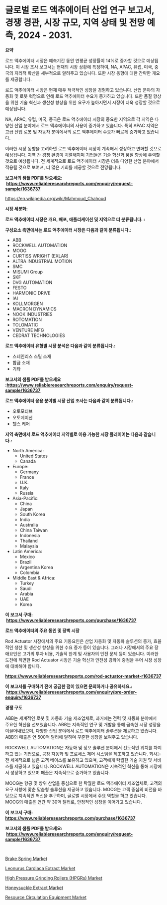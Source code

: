 <p><h1>글로벌 로드 액추에이터 산업 연구 보고서, 경쟁 경관, 시장 규모, 지역 상태 및 전망 예측, 2024 - 2031.</h1></p><p><strong>요약</strong></p>
<p><p>로드 액추에이터 시장은 예측기간 동안 연평균 성장률이 14%로 증가할 것으로 예상됩니다. 이 시장 조사 보고서는 현재의 시장 상황에 특정하여, NA, APAC, 유럽, 미국, 중국의 지리적 확산을 세부적으로 알려주고 있습니다. 또한 시장 동향에 대한 간략한 개요를 제공합니다.</p><p>로드 액추에이터 시장은 현재 매우 적극적인 성장을 경험하고 있습니다. 산업 분야의 자동화 및 로봇 혁명으로 인해 로드 액추에이터 수요가 증가하고 있습니다. 또한 품질 향상을 위한 기술 혁신과 생산성 향상을 위한 요구가 높아지면서 시장이 더욱 성장할 것으로 예상됩니다.</p><p>NA, APAC, 유럽, 미국, 중국은 로드 액추에이터 시장의 중요한 지역으로 각 지역은 다양한 산업 분야에서 로드 액추에이터의 사용이 증가하고 있습니다. 특히 APAC 지역은 고급 산업 로봇 및 자동차 분야에서의 로드 액추에이터 수요가 빠르게 증가하고 있습니다.</p><p>이러한 시장 동향을 고려하면 로드 액추에이터 시장이 계속해서 성장하고 변화할 것으로 예상됩니다. 지역 간 경쟁 환경이 치열해지며 기업들은 기술 혁신과 품질 향상에 주력할 것으로 예상됩니다. 전 세계적으로 로드 액추에이터 시장은 더욱 다양한 산업 분야에서 적용될 것으로 보여져, 더 많은 기회를 제공할 것으로 전망됩니다.</p></p>
<p><strong>보고서의 샘플 PDF를 받으세요: &nbsp;<a href="https://www.reliableresearchreports.com/enquiry/request-sample/1636737">https://www.reliableresearchreports.com/enquiry/request-sample/1636737</a></strong></p>
<p><a href="https://en.wikipedia.org/wiki/Mahmoud_Chahoud">https://en.wikipedia.org/wiki/Mahmoud_Chahoud</a></p>
<p><strong>시장 세분화:</strong></p>
<p><strong> 로드 액추에이터 시장은 개요, 배포, 애플리케이션 및 지역으로 더 분류됩니다. :</strong></p>
<p><strong>구성요소 측면에서는 로드 액추에이터 시장은 다음과 같이 분류됩니다.:</strong></p>
<p><ul><li>ABB</li><li>ROCKWELL AUTOMATION</li><li>MOOG</li><li>CURTISS WRIGHT (EXLAR)</li><li>ALTRA INDUSTRIAL MOTION</li><li>SMC</li><li>MISUMI Group</li><li>SKF</li><li>DVG AUTOMATION</li><li>FESTO</li><li>HARMONIC DRIVE</li><li>IAI</li><li>KOLLMORGEN</li><li>MACRON DYNAMICS</li><li>NOOK INDUSTRIES</li><li>ROTOMATION</li><li>TOLOMATIC</li><li>VENTURE MFG</li><li>CEDRAT TECHNOLOGIES</li></ul></p>
<p><strong> 로드 액추에이터 유형별 시장 분석은 다음과 같이 분류됩니다.:</strong></p>
<p><ul><li>스테인리스 스틸 소재</li><li>합금 소재</li><li>기타</li></ul></p>
<p><strong>보고서의 샘플 PDF를 받으세요 :<a href="https://www.reliableresearchreports.com/enquiry/request-sample/1636737">https://www.reliableresearchreports.com/enquiry/request-sample/1636737</a></strong></p>
<p><strong> 로드 액추에이터 응용 분야별 시장 산업 조사는 다음과 같이 분류됩니다.:</strong></p>
<p><ul><li>오토모티브</li><li>오토메이션</li><li>헬스 케어</li></ul></p>
<p><strong>지역 측면에서 로드 액추에이터 지역별로 이용 가능한 시장 플레이어는 다음과 같습니다.:</strong></p>
<p><ul>
    <li>
        North America:
        <ul>
            <li>United States</li>
            <li>Canada</li>
        </ul>
    </li>
    <li>
        Europe:
        <ul>
            <li>Germany</li>
            <li>France</li>
            <li>U.K.</li>
            <li>Italy</li>
            <li>Russia</li>
        </ul>
    </li>
    <li>
        Asia-Pacific:
        <ul>
            <li>China</li>
            <li>Japan</li>
            <li>South Korea</li>
            <li>India</li>
            <li>Australia</li>
            <li>China Taiwan</li>
            <li>Indonesia</li>
            <li>Thailand</li>
            <li>Malaysia</li>
        </ul>
    </li>
    <li>
        Latin America:
        <ul>
            <li>Mexico</li>
            <li>Brazil</li>
            <li>Argentina Korea</li>
            <li>Colombia</li>
        </ul>
    </li>
    <li>
        Middle East & Africa:
        <ul>
            <li>Turkey</li>
            <li>Saudi</li>
            <li>Arabia</li>
            <li>UAE</li>
            <li>Korea</li>
        </ul>
    </li>
    </ul></p>
<p><strong>이 보고서 구매: &nbsp;<a href="https://www.reliableresearchreports.com/purchase/1636737">https://www.reliableresearchreports.com/purchase/1636737</a></strong></p>
<p><strong>로드 액추에이터의 주요 동인 및 장벽 시장</strong></p>
<p><p>Rod Actuator 시장에서의 주요 기동요인은 산업 자동화 및 자동화 솔루션의 증가, 효율적인 생산 및 생산성 향상을 위한 수요 증가 등이 있습니다. 그러나 시장에서의 주요 장애요인은 고가의 투자 비용, 기술적 한계 및 사용자의 안전 문제 등이 있습니다. 이러한 도전에 직면한 Rod Actuator 시장은 기술 혁신과 안전성 강화에 중점을 두어 시장 성장에 대비해야 합니다.</p></p>
<p><strong><a href="https://www.reliableresearchreports.com/rod-actuator-market-r1636737">https://www.reliableresearchreports.com/rod-actuator-market-r1636737</a></strong></p>
<p><strong>이 보고서를 구매하기 전에 궁금한 점이 있으면 문의하거나 공유하세요.: &nbsp;<a href="https://www.reliableresearchreports.com/enquiry/pre-order-enquiry/1636737">https://www.reliableresearchreports.com/enquiry/pre-order-enquiry/1636737</a></strong></p>
<p><strong>경쟁 구도</strong></p>
<p><p>ABB는 세계적인 로봇 및 자동화 기술 제조업체로, 과거에는 전력 및 자동화 분야에서 주요한 혁신을 선보였습니다. ABB는 지속적인 연구 및 개발을 통해 급속한 시장 성장을 이끌어내었으며, 다양한 산업 분야에서 로드 액추에이터 솔루션을 제공하고 있습니다. ABB의 매출은 연 500억 달러에 달하며 꾸준한 성장을 보여주고 있습니다.</p><p>ROCKWELL AUTOMATION은 자동화 및 정보 솔루션 분야에서 선도적인 위치를 차지하고 있는 기업으로, 공장 자동화 및 프로세스 제어 시스템을 제조하고 있습니다. 회사는 전 세계적으로 넓은 고객 베이스를 보유하고 있으며, 고객에게 탁월한 기술 지원 및 서비스를 제공하고 있습니다. ROCKWELL AUTOMATION은 지속적인 혁신을 통해 시장에서 성장하고 있으며 매출은 지속적으로 증가하고 있습니다.</p><p>MOOG는 항공 및 방위 산업을 중심으로 한 탁월한 로드 액추에이터 제조업체로, 고객의 요구 사항에 맞춘 맞춤형 솔루션을 제공하고 있습니다. MOOG는 고객 중심의 비전을 바탕으로 지속적인 혁신을 추구하며, 글로벌 시장에서 주요 역할을 하고 있습니다. MOOG의 매출은 연간 약 30억 달러로, 안정적인 성장을 이어가고 있습니다.</p></p>
<p><strong>이 보고서 구매: &nbsp; <a href="https://www.reliableresearchreports.com/purchase/1636737">https://www.reliableresearchreports.com/purchase/1636737</a></strong></p>
<p><strong>보고서의 샘플 PDF를 받으세요: &nbsp;<a href="https://www.reliableresearchreports.com/enquiry/request-sample/1636737">https://www.reliableresearchreports.com/enquiry/request-sample/1636737</a></strong><strong></strong></p>
<p>&nbsp;</p>
<p><p><a href="https://medium.com/@liam.mcgrath5645/brake-spring-market-a-global-and-regional-analysis-focus-on-region-country-level-analysis-and-4a5a2d8bca50">Brake Spring Market</a></p><p><a href="https://issuu.com/reportprime-2/docs/leonurus-cardiaca-extract-market-size-2030.pptx">Leonurus Cardiaca Extract Market</a></p><p><a href="https://github.com/haleemasakdiya1/Market-Research-Report-List-1/blob/main/high-pressure-grinding-rollers-hpgrs-market.md">High Pressure Grinding Rollers (HPGRs) Market</a></p><p><a href="https://issuu.com/reportprime-2/docs/honeysuckle-extract-market-size-2030.pptx">Honeysuckle Extract Market</a></p><p><a href="https://github.com/yazulaeha/Market-Research-Report-List-1/blob/main/resource-circulation-equipment-market.md">Resource Circulation Equipment Market</a></p></p>